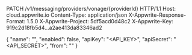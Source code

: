PATCH /v1/messaging/providers/vonage/{providerId} HTTP/1.1
Host: cloud.appwrite.io
Content-Type: application/json
X-Appwrite-Response-Format: 1.5.0
X-Appwrite-Project: 5df5acd0d48c2
X-Appwrite-Key: 919c2d18fb5d4...a2ae413da83346ad2

{
  "name": "<NAME>",
  "enabled": false,
  "apiKey": "<API_KEY>",
  "apiSecret": "<API_SECRET>",
  "from": "<FROM>"
}
